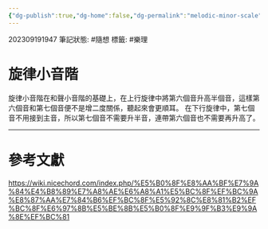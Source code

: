 ```yaml
---
{"dg-publish":true,"dg-home":false,"dg-permalink":"melodic-minor-scale","permalink":"/melodic-minor-scale/","dgPassFrontmatter":true}
---
```


202309191947
筆記狀態: #隨想
標籤: #樂理 

# 旋律小音階

旋律小音階在和聲小音階的基礎上，在上行旋律中將第六個音升高半個音，這樣第六個音和第七個音便不是增二度關係，聽起來會更順耳。 在下行旋律中，第七個音不用接到主音，所以第七個音不需要升半音，連帶第六個音也不需要再升高了。

---
# 參考文獻

https://wiki.nicechord.com/index.php/%E5%B0%8F%E8%AA%BF%E7%9A%84%E4%B8%89%E7%A8%AE%E6%A8%A1%E5%BC%8F%EF%BC%9A%E8%87%AA%E7%84%B6%EF%BC%8F%E5%92%8C%E8%81%B2%EF%BC%8F%E6%97%8B%E5%BE%8B%E5%B0%8F%E9%9F%B3%E9%9A%8E%EF%BC%81